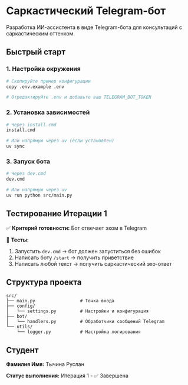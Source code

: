 # Саркастический Telegram-бот

Разработка ИИ-ассистента в виде Telegram-бота для консультаций с саркастическим оттенком.

## Быстрый старт

### 1. Настройка окружения
```bash
# Скопируйте пример конфигурации
copy .env.example .env

# Отредактируйте .env и добавьте ваш TELEGRAM_BOT_TOKEN
```

### 2. Установка зависимостей
```bash
# Через install.cmd
install.cmd

# Или напрямую через uv (если установлен)
uv sync
```

### 3. Запуск бота
```bash
# Через dev.cmd
dev.cmd

# Или напрямую через uv
uv run python src/main.py
```

## Тестирование Итерации 1

✅ **Критерий готовности:** Бот отвечает эхом в Telegram

🧪 **Тесты:**
1. Запустить `dev.cmd` → бот должен запуститься без ошибок
2. Написать боту `/start` → получить приветствие
3. Написать любой текст → получить саркастический эхо-ответ

## Структура проекта

```
src/
├── main.py                 # Точка входа
├── config/
│   └── settings.py         # Настройки и конфигурация
├── bot/
│   └── handlers.py         # Обработчики сообщений Telegram
└── utils/
    └── logger.py           # Настройка логирования
```

## Студент
**Фамилия Имя:** Тычина Руслан

**Статус выполнения:** Итерация 1 - ✅ Завершена
